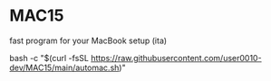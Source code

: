 # MAC15
fast program for your MacBook setup (ita)

bash -c "$(curl -fsSL https://raw.githubusercontent.com/user0010-dev/MAC15/main/automac.sh)"
